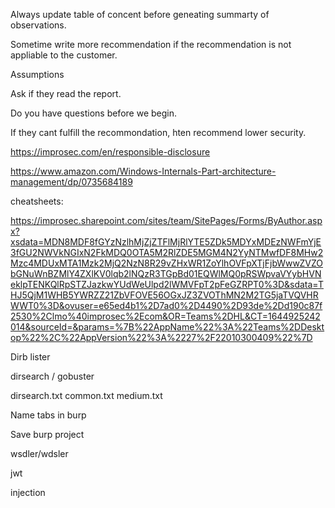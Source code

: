



Always update table of concent before geneating summarty of observations.

Sometime write more recommendation if the recommendation is not appliable to the customer. 


Assumptions

Ask if they read the report.

Do you have questions before we begin. 

If they cant fulfill the recommondation, hten recommend lower security.

https://improsec.com/en/responsible-disclosure

https://www.amazon.com/Windows-Internals-Part-architecture-management/dp/0735684189

cheatsheets:

https://improsec.sharepoint.com/sites/team/SitePages/Forms/ByAuthor.aspx?xsdata=MDN8MDF8fGYzNzlhMjZjZTFlMjRlYTE5ZDk5MDYxMDEzNWFmYjE3fGU2NWVkNGIxN2FkMDQ0OTA5M2RlZDE5MGM4N2YyNTMwfDF8MHw2Mzc4MDUxMTA1Mzk2MjQ2NzN8R29vZHxWR1ZoYlhOVFpXTjFjbWwwZVZObGNuWnBZMlY4ZXlKV0lqb2lNQzR3TGpBd01EQWlMQ0pRSWpvaVYybHVNeklpTENKQlRpSTZJazkwYUdWeUlpd2lWMVFpT2pFeGZRPT0%3D&sdata=THJ5QjM1WHB5YWRZZ21ZbVFOVE56OGxJZ3ZVOThMN2M2TG5jaTVQVHRWWT0%3D&ovuser=e65ed4b1%2D7ad0%2D4490%2D93de%2Dd190c87f2530%2Clmo%40improsec%2Ecom&OR=Teams%2DHL&CT=1644925242014&sourceId=&params=%7B%22AppName%22%3A%22Teams%2DDesktop%22%2C%22AppVersion%22%3A%2227%2F22010300409%22%7D

Dirb lister

dirsearch / gobuster

dirsearch.txt
common.txt
medium.txt

Name tabs in burp


Save burp project

wsdler/wdsler 

jwt 

injection 

